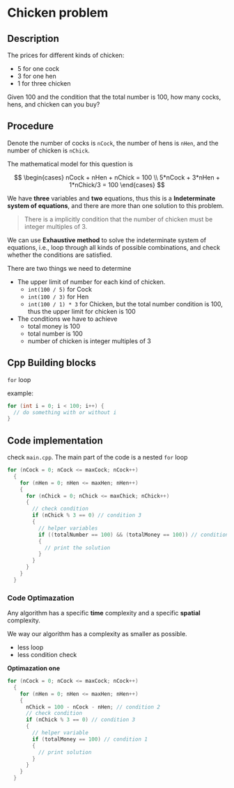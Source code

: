 # Chicken problem

## Description

The prices for different kinds of chicken:

- 5 for one cock
- 3 for one hen
- 1 for three chicken

Given 100 and the condition that the total number is 100, how many cocks, hens, and chicken can you buy?

## Procedure

Denote the number of cocks is `nCock`, the number of hens is `nHen`, and the number of chicken is `nChick`.

The mathematical model for this question is

$$
\begin{cases}
nCock + nHen + nChick = 100 \\
5*nCock + 3*nHen + 1*nChick/3 = 100
\end{cases}
$$

We have **three** variables and **two** equations, thus this is a **Indeterminate system of equations**, and there are more than one solution to this problem.

> There is a implicitly condition that the number of chicken must be integer multiples of 3.

We can use **Exhaustive method** to solve the indeterminate system of equations, i.e., loop through all kinds of possible combinations, and check whether the conditions are satisfied.

There are two things we need to determine

- The upper limit of number for each kind of chicken.
  - `int(100 / 5)` for Cock
  - `int(100 / 3)` for Hen
  - `int(100 / 1) * 3` for Chicken, but the total number condition is 100, thus the upper limit for chicken is 100
- The conditions we have to achieve
  - total money is 100
  - total number is 100
  - number of chicken is integer multiples of 3

## Cpp Building blocks

`for` loop

example:

```c++
for (int i = 0; i < 100; i++) {
  // do something with or without i
}
```

## Code implementation

check `main.cpp`. The main part of the code is a nested `for` loop

```c++
for (nCock = 0; nCock <= maxCock; nCock++)
  {
    for (nHen = 0; nHen <= maxHen; nHen++)
    {
      for (nChick = 0; nChick <= maxChick; nChick++)
      {
        // check condition
        if (nChick % 3 == 0) // condition 3
        {
          // helper variables
          if ((totalNumber == 100) && (totalMoney == 100)) // condition 1 and 2
          {
            // print the solution
          }
        }
      }
    }
  }
```

### Code Optimazation

Any algorithm has a specific **time** complexity and a specific **spatial** complexity.

We way our algorithm has a complexity as smaller as possible.

- less loop
- less condition check

**Optimazation one**

```c++
for (nCock = 0; nCock <= maxCock; nCock++)
  {
    for (nHen = 0; nHen <= maxHen; nHen++)
    {
      nChick = 100 - nCock - nHen; // condition 2
      // check condition
      if (nChick % 3 == 0) // condition 3
      {
        // helper variable
        if (totalMoney == 100) // condition 1
        {
          // print solution
        }
      }
    }
  }
```
